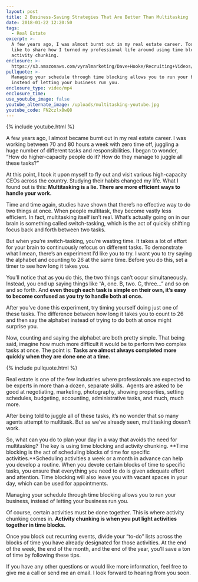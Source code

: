 ```yaml
---
layout: post
title: 2 Business-Saving Strategies That Are Better Than Multitasking
date: 2018-01-22 12:20:50
tags:
  - Real Estate
excerpt: >-
  A few years ago, I was almost burnt out in my real estate career. Today, I’d
  like to share how I turned my professional life around using time blocking and
  activity chunking.
enclosure: >-
  https://s3.amazonaws.com/vyralmarketing/Dave+Hooke/Recruiting+Videos/Central+PA+Real+Estate+Agent-+2+Business-Saving+Strategies+That+Are+Better+Than+Multitasking.mp4
pullquote: >-
  Managing your schedule through time blocking allows you to run your business,
  instead of letting your business run you.
enclosure_type: video/mp4
enclosure_time:
use_youtube_image: false
youtube_alternate_image: /uploads/multitasking-youtube.jpg
youtube_code: FN2czlx8wQ8
---
```



{% include youtube.html %}

A few years ago, I almost became burnt out in my real estate career. I was working between 70 and 80 hours a week with zero time off, juggling a huge number of different tasks and responsibilities. I began to wonder, “How do higher-capacity people do it? How do they manage to juggle all these tasks?”

At this point, I took it upon myself to fly out and visit various high-capacity CEOs across the country. Studying their habits changed my life. What I found out is this: **Multitasking is a lie. There are more efficient ways to handle your work.**

Time and time again, studies have shown that there’s no effective way to do two things at once. When people multitask, they become vastly less efficient. In fact, multitasking itself isn’t real. What’s actually going on in our brain is something called switch-tasking, which is the act of quickly shifting focus back and forth between two tasks.

But when you’re switch-tasking, you’re wasting time. It takes a lot of effort for your brain to continuously refocus on different tasks. To demonstrate what I mean, there’s an experiment I’d like you to try. I want you to try saying the alphabet and counting to 26 at the same time. Before you do this, set a timer to see how long it takes you.

You’ll notice that as you do this, the two things can’t occur simultaneously. Instead, you end up saying things like “A, one. B, two. C, three…” and so on and so forth. And **even though each task is simple on their own, it’s easy to become confused as you try to handle both at once.**

After you’ve done this experiment, try timing yourself doing just one of these tasks. The difference between how long it takes you to count to 26 and then say the alphabet instead of trying to do both at once might surprise you.

Now, counting and saying the alphabet are both pretty simple. That being said, imagine how much more difficult it would be to perform two complex tasks at once. The point is: **Tasks are almost always completed more quickly when they are done one at a time.**

{% include pullquote.html %}

Real estate is one of the few industries where professionals are expected to be experts in more than a dozen, separate skills. &nbsp;Agents are asked to be good at negotiating, marketing, photography, showing properties, setting schedules, budgeting, accounting, administrative tasks, and much, much more.

After being told to juggle all of these tasks, it’s no wonder that so many agents attempt to multitask. But as we’ve already seen, multitasking doesn’t work.

So, what can you do to plan your day in a way that avoids the need for multitasking? The key is using time blocking and activity chunking. **Time blocking is the act of scheduling blocks of time for specific activities.**Scheduling activities a week or a month in advance can help you develop a routine. When you devote certain blocks of time to specific tasks, you ensure that everything you need to do is given adequate effort and attention. Time blocking will also leave you with vacant spaces in your day, which can be used for appointments.

Managing your schedule through time blocking allows you to run your business, instead of letting your business run you.

Of course, certain activities must be done together. This is where activity chunking comes in. **Activity chunking is when you put light activities together in time blocks.**

Once you block out recurring events, divide your “to-do” lists across the blocks of time you have already designated for those activities. At the end of the week, the end of the month, and the end of the year, you’ll save a ton of time by following these tips.

If you have any other questions or would like more information, feel free to give me a call or send me an email. I look forward to hearing from you soon.
